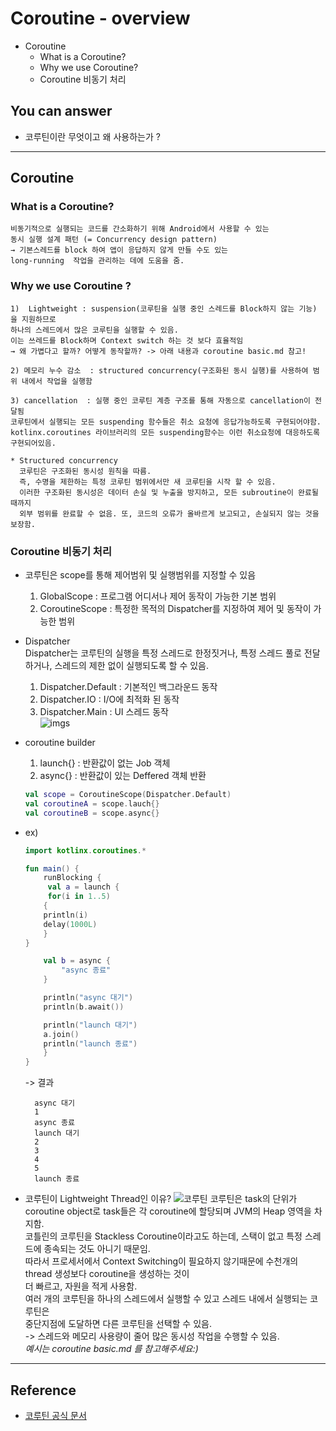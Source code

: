 # Coroutine - overview
<!--Table of Contents-->
- Coroutine 
    - What is a Coroutine?
    - Why we use Coroutine?
    - Coroutine 비동기 처리
  
<!-- 어떤 질문을 대답할 수 있어야 하는지-->
## You can answer
- 코루틴이란 무엇이고 왜 사용하는가 ?

<!--Contents-->
---
## Coroutine
### What is a Coroutine?
    비동기적으로 실행되는 코드를 간소화하기 위해 Android에서 사용할 수 있는
    동시 실행 설계 패턴 (= Concurrency design pattern)
    → 기본스레드를 block 하여 앱이 응답하지 않게 만들 수도 있는
    long-running  작업을 관리하는 데에 도움을 줌.
### Why we use Coroutine ?
    1)  Lightweight : suspension(코루틴을 실행 중인 스레드를 Block하지 않는 기능) 을 지원하므로 
    하나의 스레드에서 많은 코루틴을 실행할 수 있음. 
    이는 쓰레드를 Block하며 Context switch 하는 것 보다 효율적임
    → 왜 가볍다고 할까? 어떻게 동작할까? -> 아래 내용과 coroutine basic.md 참고!

    2) 메모리 누수 감소  : structured concurrency(구조화된 동시 실행)를 사용하여 범위 내에서 작업을 실행함
    
    3) cancellation  : 실행 중인 코루틴 계층 구조를 통해 자동으로 cancellation이 전달됨
    코루틴에서 실행되는 모든 suspending 함수들은 취소 요청에 응답가능하도록 구현되어야함.
    kotlinx.coroutines 라이브러리의 모든 suspending함수는 이런 취소요청에 대응하도록 구현되어있음.

    * Structured concurrency 
      코루틴은 구조화된 동시성 원칙을 따름. 
      즉, 수명을 제한하는 특정 코루틴 범위에서만 새 코루틴을 시작 할 수 있음.
      이러한 구조화된 동시성은 데이터 손실 및 누출을 방지하고, 모든 subroutine이 완료될 때까지
      외부 범위를 완료할 수 없음. 또, 코드의 오류가 올바르게 보고되고, 손실되지 않는 것을 보장함.

### Coroutine 비동기 처리 
* 코루틴은 scope를 통해 제어범위 및 실행범위를 지정할 수 있음
    1) GlobalScope : 프로그램 어디서나 제어 동작이 가능한 기본 범위
    2) CoroutineScope : 특정한 목적의 Dispatcher를 지정하여 제어 및 동작이 가능한 범위
* Dispatcher  
  Dispatcher는 코루틴의 실행을 특정 스레드로 한정짓거나, 특정 스레드 풀로 전달하거나, 스레드의 제한 없이 실행되도록 할 수 있음.
    1) Dispatcher.Default : 기본적인 백그라운드 동작
    2) Dispatcher.IO :  I/O에 최적화 된 동작
    3) Dispatcher.Main : UI 스레드 동작  
    ![imgs](https://img1.daumcdn.net/thumb/R1280x0/?scode=mtistory2&fname=https%3A%2F%2Fblog.kakaocdn.net%2Fdn%2FchcZQQ%2FbtqJ0paBKp9%2F2kFfC3cJT8Wajre6jBPnCk%2Fimg.jpg)
* coroutine builder 
    1) launch{} : 반환값이 없는 Job 객체
    2) async{} : 반환값이 있는 Deffered 객체 반환
    ```kotlin
    val scope = CoroutineScope(Dispatcher.Default)
    val coroutineA = scope.lauch{}
    val coroutineB = scope.async{}
    ```
* ex) 
    ```kotlin
    import kotlinx.coroutines.*
    
    fun main() {
        runBlocking {
         val a = launch {
         for(i in 1..5)
        {
        println(i)
        delay(1000L)
        }
    }
    
        val b = async {
            "async 종료"
        }
    
        println("async 대기")
        println(b.await())
    
        println("launch 대기")
        a.join()
        println("launch 종료")
        }
    }
    ```
    -> 결과

        async 대기
        1  
        async 종료
        launch 대기
        2
        3
        4
        5
        launch 종료
 
* 코루틴이 Lightweight Thread인 이유? 
![코루틴](https://s3.us-west-2.amazonaws.com/secure.notion-static.com/118b92df-8903-42a6-8cf0-790c870046ee/Untitled.png?X-Amz-Algorithm=AWS4-HMAC-SHA256&X-Amz-Credential=AKIAT73L2G45O3KS52Y5%2F20210706%2Fus-west-2%2Fs3%2Faws4_request&X-Amz-Date=20210706T141708Z&X-Amz-Expires=86400&X-Amz-Signature=10bbbb35a0549f61689865dc5c8d16d8cdc8fe5269e3101309225764695db4b3&X-Amz-SignedHeaders=host&response-content-disposition=filename%20%3D%22Untitled.png%22)
코루틴은 task의 단위가 coroutine object로 task들은 각 coroutine에 할당되며 JVM의 Heap 영역을 차지함.  
  코틀린의 코루틴을 Stackless Coroutine이라고도 하는데, 스택이 없고 특정 스레드에 종속되는 것도 아니기 때문임.  
  따라서 프로세서에서 Context Switching이 필요하지 않기때문에 수천개의 thread 생성보다 coroutine을 생성하는 것이  
  더 빠르고, 자원을 적게 사용함.  
여러 개의 코루틴을 하나의 스레드에서 실행할 수 있고 스레드 내에서 실행되는 코루틴은  
중단지점에 도달하면 다른 코루틴을 선택할 수 있음.  
  -> 스레드와 메모리 사용량이 줄어 많은 동시성 작업을 수행할 수 있음.  
  *예시는 coroutine basic.md 를 참고해주세요:)*
---
## Reference
- [코루틴 공식 문서](https://kotlinlang.org/docs/async-programming.html)
